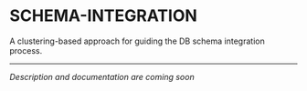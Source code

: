SCHEMA-INTEGRATION
==================

A clustering-based approach for guiding the DB schema integration
process.

------------------------------------------------------------------------


_Description and documentation are coming soon_
